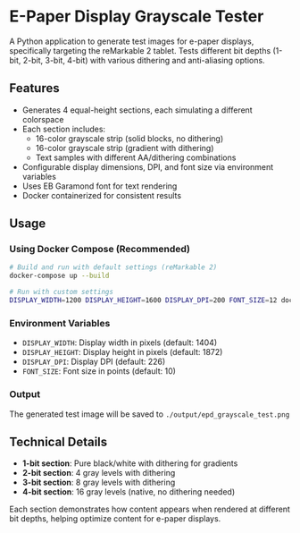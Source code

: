 # E-Paper Display Grayscale Tester

A Python application to generate test images for e-paper displays, specifically targeting the reMarkable 2 tablet. Tests different bit depths (1-bit, 2-bit, 3-bit, 4-bit) with various dithering and anti-aliasing options.

## Features

- Generates 4 equal-height sections, each simulating a different colorspace
- Each section includes:
  - 16-color grayscale strip (solid blocks, no dithering)
  - 16-color grayscale strip (gradient with dithering)
  - Text samples with different AA/dithering combinations
- Configurable display dimensions, DPI, and font size via environment variables
- Uses EB Garamond font for text rendering
- Docker containerized for consistent results

## Usage

### Using Docker Compose (Recommended)

```bash
# Build and run with default settings (reMarkable 2)
docker-compose up --build

# Run with custom settings
DISPLAY_WIDTH=1200 DISPLAY_HEIGHT=1600 DISPLAY_DPI=200 FONT_SIZE=12 docker-compose up --build
```

### Environment Variables

- `DISPLAY_WIDTH`: Display width in pixels (default: 1404)
- `DISPLAY_HEIGHT`: Display height in pixels (default: 1872)
- `DISPLAY_DPI`: Display DPI (default: 226)
- `FONT_SIZE`: Font size in points (default: 10)

### Output

The generated test image will be saved to `./output/epd_grayscale_test.png`

## Technical Details

- **1-bit section**: Pure black/white with dithering for gradients
- **2-bit section**: 4 gray levels with dithering
- **3-bit section**: 8 gray levels with dithering  
- **4-bit section**: 16 gray levels (native, no dithering needed)

Each section demonstrates how content appears when rendered at different bit depths, helping optimize content for e-paper displays.
